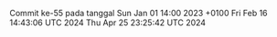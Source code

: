 Commit ke-55 pada tanggal Sun Jan 01 14:00 2023 +0100
Fri Feb 16 14:43:06 UTC 2024
Thu Apr 25 23:25:42 UTC 2024
